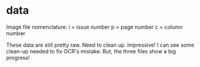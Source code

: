 # data

Image file nomenclature:
i = issue number
p = page number
c = column number




These data are still pretty raw. Need to clean up. 
Impressive! I can see some clean-up needed to fix OCR's mistake. But, the three files show a big progress!
